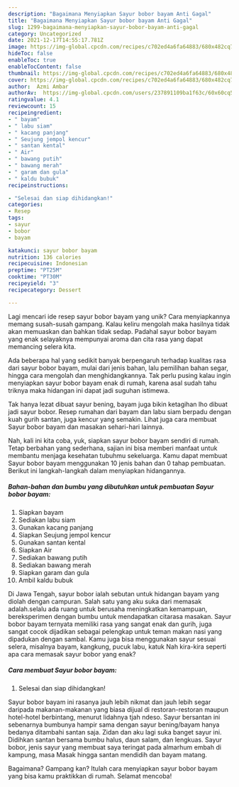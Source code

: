 ```yaml
---
description: "Bagaimana Menyiapkan Sayur bobor bayam Anti Gagal"
title: "Bagaimana Menyiapkan Sayur bobor bayam Anti Gagal"
slug: 1299-bagaimana-menyiapkan-sayur-bobor-bayam-anti-gagal
category: Uncategorized
date: 2021-12-17T14:55:17.781Z
image: https://img-global.cpcdn.com/recipes/c702ed4a6fa64883/680x482cq70/sayur-bobor-bayam-foto-resep-utama.jpg
hideToc: false
enableToc: true
enableTocContent: false
thumbnail: https://img-global.cpcdn.com/recipes/c702ed4a6fa64883/680x482cq70/sayur-bobor-bayam-foto-resep-utama.jpg
cover: https://img-global.cpcdn.com/recipes/c702ed4a6fa64883/680x482cq70/sayur-bobor-bayam-foto-resep-utama.jpg
author:  Azmi Ambar
authorAv:  https://img-global.cpcdn.com/users/237891109ba1f63c/60x60cq50/avatar.jpg
ratingvalue: 4.1
reviewcount: 15
recipeingredient:
- " bayam"
- " labu siam"
- " kacang panjang"
- " Seujung jempol kencur"
- " santan kental"
- " Air"
- " bawang putih"
- " bawang merah"
- " garam dan gula"
- " kaldu bubuk"
recipeinstructions:

- "Selesai dan siap dihidangkan!"
categories:
- Resep
tags:
- sayur
- bobor
- bayam

katakunci: sayur bobor bayam 
nutrition: 136 calories
recipecuisine: Indonesian
preptime: "PT25M"
cooktime: "PT30M"
recipeyield: "3"
recipecategory: Dessert

---
```



Lagi mencari ide resep sayur bobor bayam yang unik? Cara menyiapkannya memang susah-susah gampang. Kalau keliru mengolah maka hasilnya tidak akan memuaskan dan bahkan tidak sedap. Padahal sayur bobor bayam yang enak selayaknya mempunyai aroma dan cita rasa yang dapat memancing selera kita.


Ada beberapa hal yang sedikit banyak berpengaruh terhadap kualitas rasa dari sayur bobor bayam, mulai dari jenis bahan, lalu pemilihan bahan segar, hingga cara mengolah dan menghidangkannya. Tak perlu pusing kalau ingin menyiapkan sayur bobor bayam enak di rumah, karena asal sudah tahu triknya maka hidangan ini dapat jadi suguhan istimewa.

Tak hanya lezat dibuat sayur bening, bayam juga bikin ketagihan lho dibuat jadi sayur bobor. Resep rumahan dari bayam dan labu siam berpadu dengan kuah gurih santan, juga kencur yang semakin. Lihat juga cara membuat Sayur bobor bayam dan masakan sehari-hari lainnya.


Nah, kali ini kita coba, yuk, siapkan sayur bobor bayam sendiri di rumah. Tetap berbahan yang sederhana, sajian ini bisa memberi manfaat untuk membantu menjaga kesehatan tubuhmu sekeluarga. Kamu dapat membuat Sayur bobor bayam menggunakan 10 jenis bahan dan 0 tahap pembuatan. Berikut ini langkah-langkah dalam menyiapkan hidangannya.

<!--inarticleads1-->

##### Bahan-bahan dan bumbu yang dibutuhkan untuk pembuatan Sayur bobor bayam:

1. Siapkan  bayam
1. Sediakan  labu siam
1. Gunakan  kacang panjang
1. Siapkan  Seujung jempol kencur
1. Gunakan  santan kental
1. Siapkan  Air
1. Sediakan  bawang putih
1. Sediakan  bawang merah
1. Siapkan  garam dan gula
1. Ambil  kaldu bubuk


Di Jawa Tengah, sayur bobor ialah sebutan untuk hidangan bayam yang diolah dengan campuran. Salah satu yang aku suka dari memasak adalah.selalu ada ruang untuk berusaha meningkatkan kemampuan, bereksperimen dengan bumbu untuk mendapatkan citarasa masakan. Sayur bobor bayam ternyata memiliki rasa yang sangat enak dan gurih, juga sangat cocok dijadikan sebagai pelengkap untuk teman makan nasi yang dipadukan dengan sambal. Kamu juga bisa menggunakan sayur sesuai selera, misalnya bayam, kangkung, pucuk labu, katuk Nah kira-kira seperti apa cara memasak sayur bobor yang enak? 

<!--inarticleads2-->

##### Cara membuat Sayur bobor bayam:


1. Selesai dan siap dihidangkan!

Sayur bobor bayam ini rasanya jauh lebih nikmat dan jauh lebih segar daripada makanan-makanan yang biasa dijual di restoran-restoran maupun hotel-hotel berbintang, menurut lidahnya tjah ndeso. Sayur bersantan ini sebenarnya bumbunya hampir sama dengan sayur bening/bayam hanya bedanya ditambahi santan saja. Zidan dan aku lagi suka banget sayur ini. Didihkan santan bersama bumbu halus, daun salam, dan lengkuas. Sayur bobor, jenis sayur yang membuat saya teringat pada almarhum embah di kampung, masa Masak hingga santan mendidih dan bayam matang. 

Bagaimana? Gampang kan? Itulah cara menyiapkan sayur bobor bayam yang bisa kamu praktikkan di rumah. Selamat mencoba!

